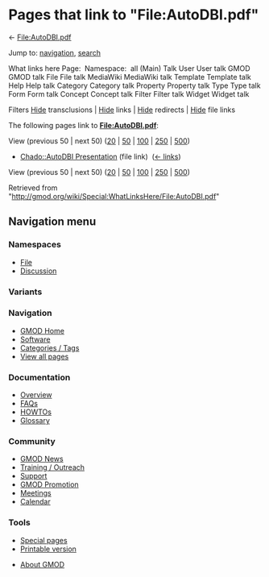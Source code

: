 <div id="mw-page-base" class="noprint">

</div>

<div id="mw-head-base" class="noprint">

</div>

<div id="content" class="mw-body" role="main">

<span id="top"></span>

<div id="mw-js-message" style="display:none;">

</div>



# <span dir="auto">Pages that link to "File:AutoDBI.pdf"</span>

<div id="bodyContent">

<div id="contentSub">

← [File:AutoDBI.pdf](/wiki/File:AutoDBI.pdf "File:AutoDBI.pdf")

</div>

<div id="jump-to-nav" class="mw-jump">

Jump to: [navigation](#mw-navigation), [search](#p-search)

</div>

<div id="mw-content-text">

What links here Page:  Namespace:  all (Main) Talk User User talk GMOD
GMOD talk File File talk MediaWiki MediaWiki talk Template Template talk
Help Help talk Category Category talk Property Property talk Type Type
talk Form Form talk Concept Concept talk Filter Filter talk Widget
Widget talk

Filters
[Hide](/mediawiki/index.php?title=Special:WhatLinksHere/File:AutoDBI.pdf&hidetrans=1 "Special:WhatLinksHere/File:AutoDBI.pdf")
transclusions \|
[Hide](/mediawiki/index.php?title=Special:WhatLinksHere/File:AutoDBI.pdf&hidelinks=1 "Special:WhatLinksHere/File:AutoDBI.pdf")
links \|
[Hide](/mediawiki/index.php?title=Special:WhatLinksHere/File:AutoDBI.pdf&hideredirs=1 "Special:WhatLinksHere/File:AutoDBI.pdf")
redirects \|
[Hide](/mediawiki/index.php?title=Special:WhatLinksHere/File:AutoDBI.pdf&hideimages=1 "Special:WhatLinksHere/File:AutoDBI.pdf")
file links

The following pages link to
**[File:AutoDBI.pdf](/wiki/File:AutoDBI.pdf "File:AutoDBI.pdf")**:

View (previous 50 \| next 50)
([20](/mediawiki/index.php?title=Special:WhatLinksHere/File:AutoDBI.pdf&limit=20 "Special:WhatLinksHere/File:AutoDBI.pdf")
\|
[50](/mediawiki/index.php?title=Special:WhatLinksHere/File:AutoDBI.pdf&limit=50 "Special:WhatLinksHere/File:AutoDBI.pdf")
\|
[100](/mediawiki/index.php?title=Special:WhatLinksHere/File:AutoDBI.pdf&limit=100 "Special:WhatLinksHere/File:AutoDBI.pdf")
\|
[250](/mediawiki/index.php?title=Special:WhatLinksHere/File:AutoDBI.pdf&limit=250 "Special:WhatLinksHere/File:AutoDBI.pdf")
\|
[500](/mediawiki/index.php?title=Special:WhatLinksHere/File:AutoDBI.pdf&limit=500 "Special:WhatLinksHere/File:AutoDBI.pdf"))

- [Chado::AutoDBI
  Presentation](/wiki/Chado::AutoDBI_Presentation "Chado::AutoDBI Presentation")
  (file link) ‎ <span class="mw-whatlinkshere-tools">([←
  links](/mediawiki/index.php?title=Special:WhatLinksHere&target=Chado%3A%3AAutoDBI+Presentation "Special:WhatLinksHere"))</span>

View (previous 50 \| next 50)
([20](/mediawiki/index.php?title=Special:WhatLinksHere/File:AutoDBI.pdf&limit=20 "Special:WhatLinksHere/File:AutoDBI.pdf")
\|
[50](/mediawiki/index.php?title=Special:WhatLinksHere/File:AutoDBI.pdf&limit=50 "Special:WhatLinksHere/File:AutoDBI.pdf")
\|
[100](/mediawiki/index.php?title=Special:WhatLinksHere/File:AutoDBI.pdf&limit=100 "Special:WhatLinksHere/File:AutoDBI.pdf")
\|
[250](/mediawiki/index.php?title=Special:WhatLinksHere/File:AutoDBI.pdf&limit=250 "Special:WhatLinksHere/File:AutoDBI.pdf")
\|
[500](/mediawiki/index.php?title=Special:WhatLinksHere/File:AutoDBI.pdf&limit=500 "Special:WhatLinksHere/File:AutoDBI.pdf"))

</div>

<div class="printfooter">

Retrieved from
"<http://gmod.org/wiki/Special:WhatLinksHere/File:AutoDBI.pdf>"

</div>

<div id="catlinks" class="catlinks catlinks-allhidden">

</div>

<div class="visualClear">

</div>

</div>

</div>

<div id="mw-navigation">

## Navigation menu

<div id="mw-head">



<div id="left-navigation">

<div id="p-namespaces" class="vectorTabs" role="navigation"
aria-labelledby="p-namespaces-label">

### Namespaces

- <span id="ca-nstab-image"><a href="/wiki/File:AutoDBI.pdf" accesskey="c"
  title="View the file page [c]">File</a></span>
- <span id="ca-talk"><a
  href="/mediawiki/index.php?title=File_talk:AutoDBI.pdf&amp;action=edit&amp;redlink=1"
  accesskey="t"
  title="Discussion about the content page [t]">Discussion</a></span>

</div>

<div id="p-variants" class="vectorMenu emptyPortlet" role="navigation"
aria-labelledby="p-variants-label">

### 

### Variants[](#)

<div class="menu">

</div>

</div>

</div>

<div id="right-navigation">





</div>



</div>

</div>

</div>

<div id="mw-panel">

<div id="p-logo" role="banner">

<a href="/wiki/Main_Page"
style="background-image: url(http://gmod.org/images/GMOD-cogs.png);"
title="Visit the main page"></a>

</div>

<div id="p-Navigation" class="portal" role="navigation"
aria-labelledby="p-Navigation-label">

### Navigation

<div class="body">

- <span id="n-GMOD-Home">[GMOD Home](/wiki/Main_Page)</span>
- <span id="n-Software">[Software](/wiki/GMOD_Components)</span>
- <span id="n-Categories-.2F-Tags">[Categories /
  Tags](/wiki/Categories)</span>
- <span id="n-View-all-pages">[View all
  pages](/wiki/Special:AllPages)</span>

</div>

</div>

<div id="p-Documentation" class="portal" role="navigation"
aria-labelledby="p-Documentation-label">

### Documentation

<div class="body">

- <span id="n-Overview">[Overview](/wiki/Overview)</span>
- <span id="n-FAQs">[FAQs](/wiki/Category:FAQ)</span>
- <span id="n-HOWTOs">[HOWTOs](/wiki/Category:HOWTO)</span>
- <span id="n-Glossary">[Glossary](/wiki/Glossary)</span>

</div>

</div>

<div id="p-Community" class="portal" role="navigation"
aria-labelledby="p-Community-label">

### Community

<div class="body">

- <span id="n-GMOD-News">[GMOD News](/wiki/GMOD_News)</span>
- <span id="n-Training-.2F-Outreach">[Training /
  Outreach](/wiki/Training_and_Outreach)</span>
- <span id="n-Support">[Support](/wiki/Support)</span>
- <span id="n-GMOD-Promotion">[GMOD
  Promotion](/wiki/GMOD_Promotion)</span>
- <span id="n-Meetings">[Meetings](/wiki/Meetings)</span>
- <span id="n-Calendar">[Calendar](/wiki/Calendar)</span>

</div>

</div>

<div id="p-tb" class="portal" role="navigation"
aria-labelledby="p-tb-label">

### Tools

<div class="body">

- <span id="t-specialpages"><a href="/wiki/Special:SpecialPages" accesskey="q"
  title="A list of all special pages [q]">Special pages</a></span>
- <span id="t-print"><a
  href="/mediawiki/index.php?title=Special:WhatLinksHere/File:AutoDBI.pdf&amp;printable=yes"
  rel="alternate" accesskey="p"
  title="Printable version of this page [p]">Printable version</a></span>

</div>

</div>

</div>

</div>

<div id="footer" role="contentinfo">

- <span id="footer-places-about">[About
  GMOD](/wiki/GMOD:About "GMOD:About")</span>

<!-- -->






</div>

